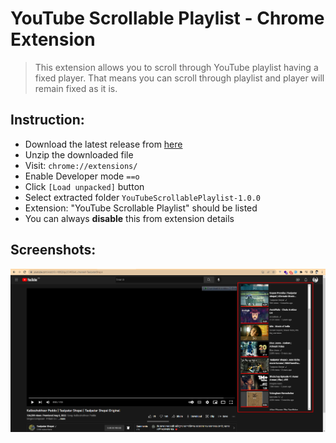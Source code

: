 # YouTube Scrollable Playlist - Chrome Extension
> This extension allows you to scroll through YouTube playlist having a fixed player. That means you can scroll through playlist and player will remain fixed as it is.  

## Instruction:
- Download the latest release from [here](https://github.com/AfzalSabbir/YouTubeScrollablePlaylist/releases/tag/v1.0.0)
- Unzip the downloaded file
- Visit: `chrome://extensions/`
- Enable Developer mode `==o`
- Click `[Load unpacked]` button
- Select extracted folder `YouTubeScrollablePlaylist-1.0.0`
- Extension: "YouTube Scrollable Playlist" should be listed
- You can always **disable** this from extension details

## Screenshots:
![Effect](demo.png)
